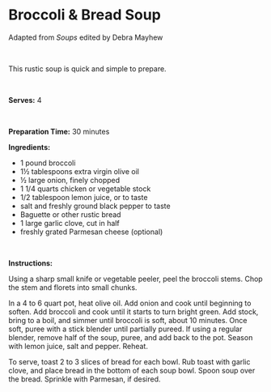 Broccoli & Bread Soup
=====================

Adapted from *Soups* edited by Debra Mayhew

 

This rustic soup is quick and simple to prepare.

 

**Serves:** 4

 

**Preparation Time:** 30 minutes

**Ingredients:**

-   1 pound broccoli
-   1½ tablespoons extra virgin olive oil
-   ½ large onion, finely chopped
-   1 1/4 quarts chicken or vegetable stock
-   1/2 tablespoon lemon juice, or to taste
-   salt and freshly ground black pepper to taste
-   Baguette or other rustic bread
-   1 large garlic clove, cut in half
-   freshly grated Parmesan cheese (optional)

 

**Instructions:**

Using a sharp small knife or vegetable peeler, peel the broccoli stems. Chop the stem and florets into small chunks.

In a 4 to 6 quart pot, heat olive oil. Add onion and cook until beginning to soften. Add broccoli and cook until it starts to turn bright green. Add stock, bring to a boil, and simmer until broccoli is soft, about 10 minutes. Once soft, puree with a stick blender until partially pureed. If using a regular blender, remove half of the soup, puree, and add back to the pot. Season with lemon juice, salt and pepper. Reheat.

To serve, toast 2 to 3 slices of bread for each bowl. Rub toast with garlic clove, and place bread in the bottom of each soup bowl. Spoon soup over the bread. Sprinkle with Parmesan, if desired.
